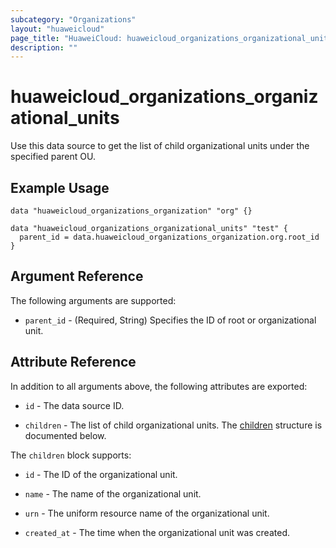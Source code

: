 ```yaml
---
subcategory: "Organizations"
layout: "huaweicloud"
page_title: "HuaweiCloud: huaweicloud_organizations_organizational_units"
description: ""
---
```


# huaweicloud_organizations_organizational_units

Use this data source to get the list of child organizational units under the specified parent OU.

## Example Usage

```hcl
data "huaweicloud_organizations_organization" "org" {}

data "huaweicloud_organizations_organizational_units" "test" {
  parent_id = data.huaweicloud_organizations_organization.org.root_id
}
```

## Argument Reference

The following arguments are supported:

* `parent_id` - (Required, String) Specifies the ID of root or organizational unit.

## Attribute Reference

In addition to all arguments above, the following attributes are exported:

* `id` - The data source ID.

* `children` - The list of child organizational units.
  The [children](#OrganizationalUnits) structure is documented below.

<a name="OrganizationalUnits"></a>
The `children` block supports:

* `id` - The ID of the organizational unit.

* `name` - The name of the organizational unit.

* `urn` - The uniform resource name of the organizational unit.

* `created_at` - The time when the organizational unit was created.
